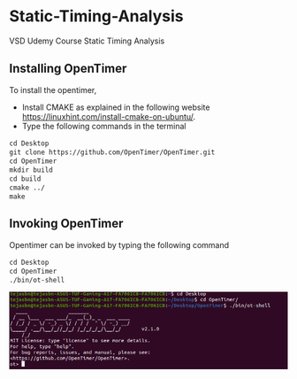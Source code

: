 # Static-Timing-Analysis
VSD Udemy Course Static Timing Analysis
## Installing OpenTimer
To install the opentimer, 
  - Install CMAKE as explained in the following website https://linuxhint.com/install-cmake-on-ubuntu/.
  - Type the following commands in the terminal
```
cd Desktop
git clone https://github.com/OpenTimer/OpenTimer.git
cd OpenTimer
mkdir build
cd build
cmake ../
make 
```

## Invoking OpenTimer
Opentimer can be invoked by typing the following command 
```
cd Desktop
cd OpenTimer
./bin/ot-shell
```
<p align="center">
  <img src="/images/sta1.png">
</p><br>

